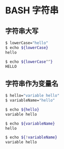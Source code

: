 # BASH 字符串

## 字符串大写

```bash
$ lowerCase="hello"
$ echo ${lowerCase} 
hello

$ echo ${lowerCase^^}
HELLO
```

## 字符串作为变量名

```bash
$ hello="variable hello"
$ variableName="hello"

$ echo ${hello}
variable hello

$ echo ${variableName}
hello

$ echo ${!variableName}
variable hello
```
